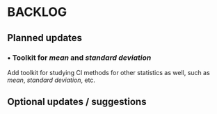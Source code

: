 # BACKLOG

## Planned updates
### • Toolkit for *mean* and *standard deviation*
Add toolkit for studying CI methods for other statistics as well, such as *mean*, *standard deviation*, etc.



## Optional updates / suggestions

